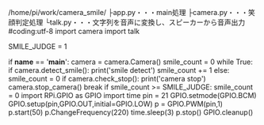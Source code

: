 /home/pi/work/camera_smile/
├app.py・・・main処理 
├camera.py・・・笑顔判定処理 
└talk.py・・・文字列を音声に変換し、スピーカーから音声出力
#coding:utf-8
import camera
import talk

SMILE_JUDGE = 1


if __name__ == '__main__':
    camera = camera.Camera()
    smile_count = 0
    while True:
        if camera.detect_smile():
            print('smile detect')
            smile_count += 1
        else:
            smile_count = 0
        if camera.check_stop():
            print('camera stop')
            camera.stop_camera()
            break
        if smile_count >= SMILE_JUDGE:
            smile_count = 0
           import RPi.GPIO as GPIO
           import time
           pin = 21
           GPIO.setmode(GPIO.BCM)
           GPIO.setup(pin,GPIO.OUT,initial=GPIO.LOW)
           p = GPIO.PWM(pin,1)
           p.start(50)
           p.ChangeFrequency(220)
           time.sleep(3)
           p.stop()
           GPIO.cleanup()
